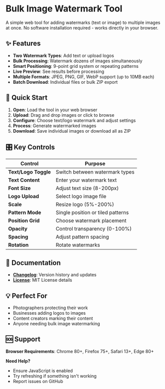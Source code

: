 # Bulk Image Watermark Tool

A simple web tool for adding watermarks (text or image) to multiple images at once. No software installation required - works directly in your browser.

## ✨ Features

- **Two Watermark Types**: Add text or upload logos
- **Bulk Processing**: Watermark dozens of images simultaneously
- **Smart Positioning**: 9-point grid system or repeating patterns
- **Live Preview**: See results before processing
- **Multiple Formats**: JPEG, PNG, GIF, WebP support (up to 10MB each)
- **Batch Download**: Individual files or bulk ZIP export

## 🚀 Quick Start

1. **Open**: Load the tool in your web browser
2. **Upload**: Drag and drop images or click to browse
3. **Configure**: Choose text/logo watermark and adjust settings
4. **Process**: Generate watermarked images
5. **Download**: Save individual images or download all as ZIP

## 🎛️ Key Controls

| Control | Purpose |
|---------|---------|
| **Text/Logo Toggle** | Switch between watermark types |
| **Text Content** | Enter your watermark text |
| **Font Size** | Adjust text size (8-200px) |
| **Logo Upload** | Select logo image file |
| **Scale** | Resize logo (5%-200%) |
| **Pattern Mode** | Single position or tiled patterns |
| **Position Grid** | Choose watermark placement |
| **Opacity** | Control transparency (0-100%) |
| **Spacing** | Adjust pattern spacing |
| **Rotation** | Rotate watermarks |

## 📖 Documentation

- **[Changelog](CHANGELOG.md)**: Version history and updates
- **[License](LICENSE)**: MIT License details

## 💡 Perfect For

- Photographers protecting their work
- Businesses adding logos to images  
- Content creators marking their content
- Anyone needing bulk image watermarking

## 🆘 Support

**Browser Requirements**: Chrome 80+, Firefox 75+, Safari 13+, Edge 80+

**Need Help?**

- Ensure JavaScript is enabled
- Try refreshing if something isn't working
- Report issues on GitHub

